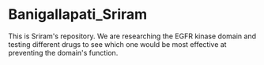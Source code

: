 # Banigallapati_Sriram
This is Sriram's repository. We are researching the EGFR kinase domain and testing different drugs to see which one would be most effective at preventing the domain's function. 
